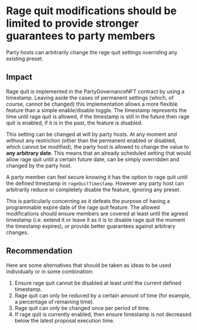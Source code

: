 # Rage quit modifications should be limited to provide stronger guarantees to party members

Party hosts can arbitrarily change the rage quit settings overriding any existing preset.

## Impact

Rage quit is implemented in the PartyGovernanceNFT contract by using a timestamp. Leaving aside the cases of permanent settings (which, of course, cannot be changed) this implementation allows a more flexible feature than a simple enable/disable toggle. The timestamp represents the time until rage quit is allowed, if the timestamp is still in the future then rage quit is enabled, if it is in the past, the feature is disabled.

This setting can be changed at will by party hosts. At any moment and without any restriction (other than the permanent enabled or disabled, which cannot be modified), the party host is allowed to change the value to **any arbitrary date**. This means that an already scheduled setting that would allow rage quit until a certain future date, can be simply overridden and changed by the party host.

A party member can feel secure knowing it has the option to rage quit until the defined timestamp in `rageQuitTimestamp`. However any party host can arbitrarily reduce or completely disable the feature, ignoring any preset. 

This is particularly concerning as it defeats the purpose of having a programmable expire date of the rage quit feature. The allowed modifications should ensure members are covered at least until the agreed timestamp (i.e. extend it or leave it as it is to disable rage quit the moment the timestamp expires), or provide better guarantees against arbitrary changes.  

## Recommendation

Here are some alternatives that should be taken as ideas to be used individually or in some combination:

1. Ensure rage quit cannot be disabled at least until the current defined timestamp.
2. Rage quit can only be reduced by a certain amount of time (for example, a percentage of remaining time).
3. Rage quit can only be changed once per period of time.
4. If rage quit is currently enabled, then ensure timestamp is not decreased below the latest proposal execution time.
